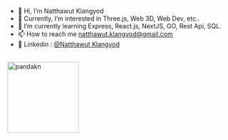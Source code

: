 - 👋 Hi, I’m Natthawut Klangyod
- 👀 Currently, I’m interested in Three.js, Web 3D, Web Dev, etc..
- 🌱 I’m currently learning Express, React.js, NextJS, GO, Rest Api, SQL.
- 📫 How to reach me natthawut.klangyod@gmail.com
- 🔗 Linkedin :  [@Natthawut Klangyod](https://www.linkedin.com/in/natthawut-klangyod-76b477252/)

<br />
<div>
<img height="160em" src="https://github-readme-stats.vercel.app/api/top-langs/?username=pandakn&layout=compact&theme=dark" alt="pandakn" />
<!-- <img height="160em" src="https://github-readme-stats.vercel.app/api?username=pandakn&show_icons=true&theme=dark&locale=en" alt="pandakn" /> -->
</div>

<!---
pandakn/pandakn is a ✨ special ✨ repository because its `README.md` (this file) appears on your GitHub profile.
You can click the Preview link to take a look at your changes.
--->


